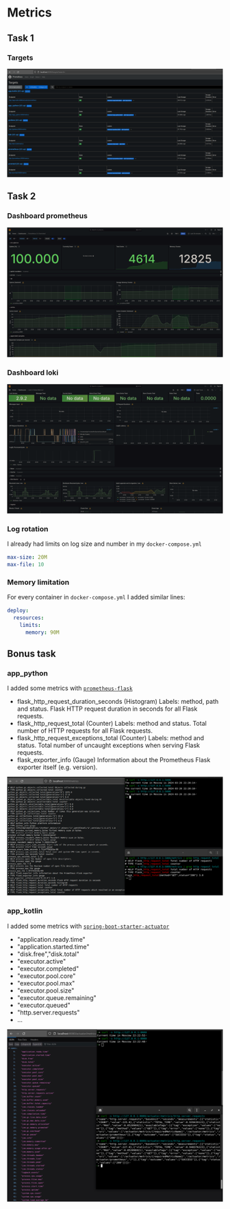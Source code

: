 # Metrics

## Task 1

### Targets

![targets](screenshots/targets.png)

## Task 2

### Dashboard prometheus

![prom-dash](screenshots/prometheus_dash.png)

### Dashboard loki

![prom-dash](screenshots/loki_dash.png)

### Log rotation

I already had limits on log size and number in my `docker-compose.yml`

```yml
max-size: 20M
max-file: 10
```

### Memory limitation

For every container in `docker-compose.yml` I added similar lines:

```yml
deploy:
  resources:
    limits:
      memory: 90M
```

## Bonus task

### app_python

I added some metrics with [`prometheus-flask`](https://pypi.org/project/prometheus-flask-exporter/)

* flask_http_request_duration_seconds (Histogram) Labels: method, path and status. Flask HTTP request duration in seconds for all Flask requests.
* flask_http_request_total (Counter) Labels: method and status. Total number of HTTP requests for all Flask requests.
* flask_http_request_exceptions_total (Counter) Labels: method and status. Total number of uncaught exceptions when serving Flask requests.
* flask_exporter_info (Gauge) Information about the Prometheus Flask exporter itself (e.g. version).

![python_metrics](screenshots/python_metrics.png)

### app_kotlin

I added some metrics with [`spring-boot-starter-actuator`](https://mvnrepository.com/artifact/org.springframework.boot/spring-boot-starter-actuator)

* "application.ready.time"
* "application.started.time"
* "disk.free","disk.total"
* "executor.active"
* "executor.completed"
* "executor.pool.core"
* "executor.pool.max"
* "executor.pool.size"
* "executor.queue.remaining"
* "executor.queued"
* "http.server.requests"
* ...

![kotlin_metrics](screenshots/kotlin_metrics.png)
